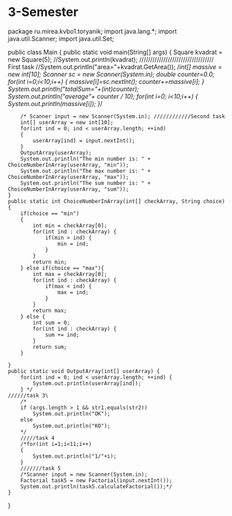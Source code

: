 # 3-Semester
package ru.mirea.kvbo1.toryanik;
import java.lang.*;
import java.util.Scanner;
import java.util.Set;

public class Main {
    public static void main(String[] args)
    {
        Square kvadrat = new Square(5);
        //System.out.println(kvadrat); ////////////////////////////////// First task
        //System.out.println("area="+kvadrat.GetArea());
        /*int[] massive = new int[10];
        Scanner sc  = new Scanner(System.in);
        double counter=0.0;
        for(int i=0;i<10;i++)
        {
            massive[i]=sc.nextInt();
            counter+=massive[i];
        }
        System.out.println("totalSum="+(int)counter);
        System.out.println("average"+ counter / 10);
        for(int i=0; i<10;i++)
        {
            System.out.println(massive[i]);
        }*/

        /* Scanner input = new Scanner(System.in); ////////////Second task
        int[] userArray = new int[10];
        for(int ind = 0; ind < userArray.length; ++ind)
        {
            userArray[ind] = input.nextInt();
        }
        OutputArray(userArray);
        System.out.println("The min number is: " + ChoiceNumberInArray(userArray, "min"));
        System.out.println("The max number is: " + ChoiceNumberInArray(userArray, "max"));
        System.out.println("The sum number is: " + ChoiceNumberInArray(userArray, "sum"));
    }
    public static int ChoiceNumberInArray(int[] checkArray, String choice) {
        if(choice == "min")
        {
            int min = checkArray[0];
            for(int ind : checkArray) {
                if(min > ind) {
                    min = ind;
                }
            }
            return min;
        } else if(choice == "max"){
            int max = checkArray[0];
            for(int ind : checkArray) {
                if(max < ind) {
                    max = ind;
                }
            }
            return max;
        } else {
            int sum = 0;
            for(int ind : checkArray) {
                sum += ind;
            }
            return sum;
        }

    }
    public static void OutputArray(int[] userArray) {
        for(int ind = 0; ind < userArray.length; ++ind) {
            System.out.println(userArray[ind]);
        } */
    //////task 3\
        /*
        if (args.length > 1 && str1.equals(str2))
            System.out.println("OK");
        else
            System.out.println("KO");
        */
        /////task 4
        /*for(int i=1;i<11;i++)
        {
            System.out.println("1/"+i);
        }
        ///////task 5
        /*Scanner input = new Scanner(System.in);
        Factorial task5 = new Factorial(input.nextInt());
        System.out.println(task5.calculateFactorial());*/
    }
}

